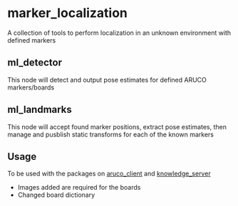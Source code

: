 # marker_localization
A collection of tools to perform localization in an unknown environment with defined markers

## ml_detector
This node will detect and output pose estimates for defined ARUCO markers/boards

## ml_landmarks
This node will accept found marker positions, extract pose estimates, then manage and pusblish static transforms for each of the known markers

## Usage
To be used with the packages on [aruco_client]() and [knowledge_server]() 
* Images added are required for the boards
* Changed board dictionary

